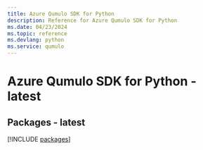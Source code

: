 ```yaml
---
title: Azure Qumulo SDK for Python
description: Reference for Azure Qumulo SDK for Python
ms.date: 04/23/2024
ms.topic: reference
ms.devlang: python
ms.service: qumulo
---
```

# Azure Qumulo SDK for Python - latest
## Packages - latest
[!INCLUDE [packages](qumulo-index.md)]